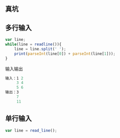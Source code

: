## 真坑

## 多行输入
```js
var line;
while(line = readline()){
    line = line.split(' ');
    print(parseInt(line[0]) + parseInt(line[1]));
}
```
输入输出
```js
输入：1 2
     3 4
     5 6
输出：3
     7     
     11
```

## 单行输入
```js
var line = read_line();
```
